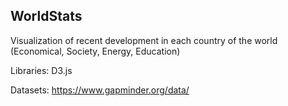 ## WorldStats

Visualization of recent development in each country of the world (Economical, Society, Energy, Education)

Libraries: D3.js

Datasets: https://www.gapminder.org/data/
